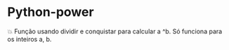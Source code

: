 # Python-power
:boom: Função usando dividir e conquistar para calcular a ^b. Só funciona para os inteiros a, b.

